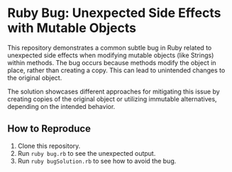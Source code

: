 # Ruby Bug: Unexpected Side Effects with Mutable Objects
This repository demonstrates a common subtle bug in Ruby related to unexpected side effects when modifying mutable objects (like Strings) within methods. The bug occurs because methods modify the object in place, rather than creating a copy.  This can lead to unintended changes to the original object.

The solution showcases different approaches for mitigating this issue by creating copies of the original object or utilizing immutable alternatives, depending on the intended behavior.

## How to Reproduce
1. Clone this repository.
2. Run `ruby bug.rb` to see the unexpected output.
3. Run `ruby bugSolution.rb` to see how to avoid the bug.